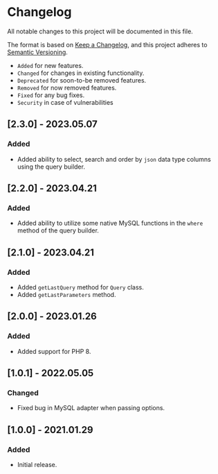 # Changelog

All notable changes to this project will be documented in this file.

The format is based on [Keep a Changelog](https://keepachangelog.com/en/1.0.0/),
and this project adheres to [Semantic Versioning](https://semver.org/spec/v2.0.0.html).

- `Added` for new features.
- `Changed` for changes in existing functionality.
- `Deprecated` for soon-to-be removed features.
- `Removed` for now removed features.
- `Fixed` for any bug fixes.
- `Security` in case of vulnerabilities

## [2.3.0] - 2023.05.07

### Added

- Added ability to select, search and order by `json` data type columns using the query builder.

## [2.2.0] - 2023.04.21

### Added

- Added ability to utilize some native MySQL functions in the `where` method of the query builder.

## [2.1.0] - 2023.04.21

### Added

- Added `getLastQuery` method for `Query` class.
- Added `getLastParameters` method.

## [2.0.0] - 2023.01.26

### Added

- Added support for PHP 8.

## [1.0.1] - 2022.05.05

### Changed

- Fixed bug in MySQL adapter when passing options.

## [1.0.0] - 2021.01.29

### Added

- Initial release.